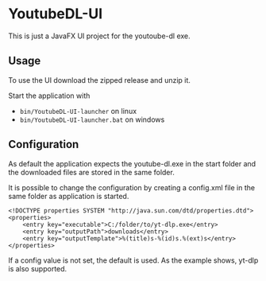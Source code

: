# YoutubeDL-UI

This is just a JavaFX UI project for the youtoube-dl exe.

## Usage
To use the UI download the zipped release and unzip it.

Start the application with 

* `bin/YoutubeDL-UI-launcher` on linux
* `bin/YoutubeDL-UI-launcher.bat` on windows

## Configuration
As default the application expects the youtube-dl.exe in the start folder and the downloaded files are stored in the same folder.

It is possible to change the configuration by creating a config.xml file in the same folder as application is started.

```<?xml version="1.0" encoding="utf-8" ?>
<!DOCTYPE properties SYSTEM "http://java.sun.com/dtd/properties.dtd">
<properties>
    <entry key="executable">C:/folder/to/yt-dlp.exe</entry>
    <entry key="outputPath">downloads</entry>
    <entry key="outputTemplate">%(title)s-%(id)s.%(ext)s</entry>
</properties>
```
If a config value is not set, the default is used. As the example shows, yt-dlp is also supported.
